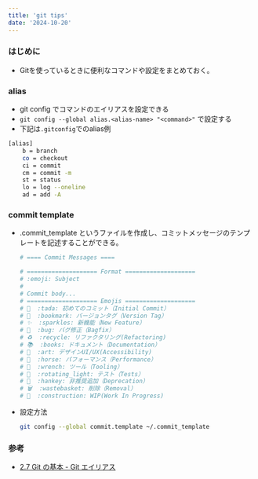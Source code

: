 ```yaml
---
title: 'git tips'
date: '2024-10-20'
---
```


### はじめに

- Gitを使っているときに便利なコマンドや設定をまとめておく。

### alias

- git config でコマンドのエイリアスを設定できる
- `git config --global alias.<alias-name> "<command>"` で設定する
- 下記は`.gitconfig`でのalias例

```bash
[alias]
	b = branch
	co = checkout
	ci = commit
	cm = commit -m
    st = status
	lo = log --oneline
	ad = add -A
```

### commit template

- .commit_template というファイルを作成し、コミットメッセージのテンプレートを記述することができる。

  ```bash
  # ==== Commit Messages ====

  # ==================== Format ====================
  # :emoji: Subject
  #
  # Commit body...
  # ==================== Emojis ====================
  # 🎉  :tada: 初めてのコミット（Initial Commit）
  # 🔖  :bookmark: バージョンタグ（Version Tag）
  # ✨  :sparkles: 新機能（New Feature）
  # 🐛  :bug: バグ修正（Bagfix）
  # ♻️  :recycle: リファクタリング(Refactoring)
  # 📚  :books: ドキュメント（Documentation）
  # 🎨  :art: デザインUI/UX(Accessibility)
  # 🐎  :horse: パフォーマンス（Performance）
  # 🔧  :wrench: ツール（Tooling）
  # 🚨  :rotating_light: テスト（Tests）
  # 💩  :hankey: 非推奨追加（Deprecation）
  # 🗑️  :wastebasket: 削除（Removal）
  # 🚧  :construction: WIP(Work In Progress)
  ```

* 設定方法
  ```bash
  git config --global commit.template ~/.commit_template
  ```

### 参考

- [2.7 Git の基本 - Git エイリアス](https://git-scm.com/book/ja/v2/Git-%E3%81%AE%E5%9F%BA%E6%9C%AC-Git-%E3%82%A8%E3%82%A4%E3%83%AA%E3%82%A2%E3%82%B9)
